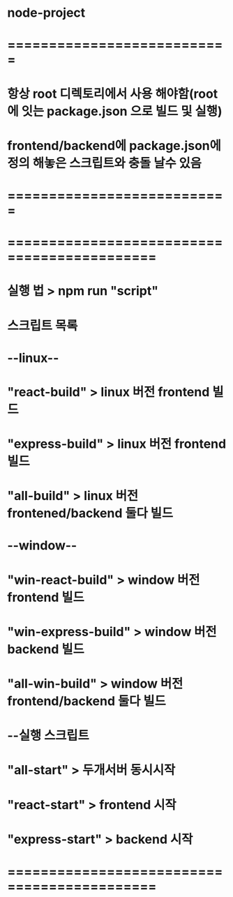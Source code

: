 # node-project

# ===========================
# 항상 root 디렉토리에서 사용 해야함(root에 잇는 package.json 으로 빌드 및 실행)
# frontend/backend에 package.json에 정의 해놓은 스크립트와 충돌 날수 있음
# ===========================

# ============================================

# 실행 법 > npm run "script"

# 스크립트 목록 
# --linux--
# "react-build" > linux 버전 frontend 빌드
# "express-build" > linux 버전 frontend 빌드
# "all-build" > linux 버전 frontened/backend 둘다 빌드

# --window--
# "win-react-build" > window 버전 frontend 빌드
# "win-express-build" > window 버전 backend 빌드
# "all-win-build" > window 버전 frontend/backend 둘다 빌드

# --실행 스크립트
# "all-start" >  두개서버 동시시작
# "react-start" > frontend 시작
# "express-start" > backend 시작

# ============================================